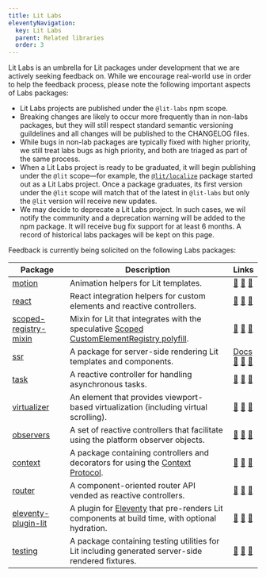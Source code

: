 ```yaml
---
title: Lit Labs
eleventyNavigation:
  key: Lit Labs
  parent: Related libraries
  order: 3
---
```


Lit Labs is an umbrella for Lit packages under development that we are actively seeking feedback on. While we encourage real-world use in order to help the feedback process, please note the following important aspects of Labs packages:

- Lit Labs projects are published under the `@lit-labs` npm scope.
- Breaking changes are likely to occur more frequently than in non-labs packages, but they will still respect standard semantic versioning guildelines and all changes will be published to the CHANGELOG files.
- While bugs in non-lab packages are typically fixed with higher priority, we still treat labs bugs as high priority, and both are triaged as part of the same process.
- When a Lit Labs project is ready to be graduated, it will begin publishing under the `@lit` scope—for example, the [`@lit/localize`](/docs/localization/overview/) package started out as a Lit Labs project. Once a package graduates, its first version under the `@lit` scope will match that of the latest in `@lit-labs` but only the `@lit` version will receive new updates.
- We may decide to deprecate a Lit Labs project. In such cases, we wil notify the community and a deprecation warning will be added to the npm package. It will receive bug fix support for at least 6 months. A record of historical labs packages will be kept on this page.

Feedback is currently being solicited on the following Labs packages:

| Package | Description | Links |
|-|-|-|
| [motion](https://www.npmjs.com/package/@lit-labs/motion) | Animation helpers for Lit templates. | [📄](https://github.com/lit/lit/tree/main/packages/labs/motion#readme "Readme") [💬](https://github.com/lit/lit/discussions "Discussions") [🐞](https://github.com/lit/lit/issues?q=is%3Aissue+is%3Aopen+%5Blabs%2Fmotion%5D "Issues") |
| [react](https://www.npmjs.com/package/@lit-labs/react) | React integration helpers for custom elements and reactive controllers. | [📄](https://github.com/lit/lit/tree/main/packages/labs/react#readme "Readme") [💬](https://github.com/lit/lit/discussions "Discussions") [🐞](https://github.com/lit/lit/issues?q=is%3Aissue+is%3Aopen+%5Blabs%2Freact%5D "Issues") |
| [scoped-registry-mixin](https://www.npmjs.com/package/@lit-labs/scoped-registry-mixin) | Mixin for Lit that integrates with the speculative [Scoped CustomElementRegistry polyfill](https://github.com/webcomponents/polyfills/tree/master/packages/scoped-custom-element-registry). | [📄](https://github.com/lit/lit/tree/main/packages/labs/scoped-registry-mixin#readme "Readme") [💬](https://github.com/lit/lit/discussions "Discussions") [🐞](https://github.com/lit/lit/issues?q=is%3Aissue+is%3Aopen+%5Blabs%2Fscoped-registry-mixin%5D "Issues") |
| [ssr](https://www.npmjs.com/package/@lit-labs/ssr) | A package for server-side rendering Lit templates and components. | [Docs](/docs/ssr/overview)<br>[📄](https://github.com/lit/lit/tree/main/packages/labs/ssr#readme "Readme") [💬](https://github.com/lit/lit/discussions "Discussions") [🐞](https://github.com/lit/lit/issues?q=is%3Aissue+is%3Aopen+%5Blabs%2Fssr%5D "Issues") |
| [task](https://www.npmjs.com/package/@lit-labs/task) | A reactive controller for handling asynchronous tasks. | [📄](https://github.com/lit/lit/tree/main/packages/labs/task#readme "Readme") [💬](https://github.com/lit/lit/discussions "Discussions") [🐞](https://github.com/lit/lit/issues?q=is%3Aissue+is%3Aopen+%5Blabs%2Ftask%5D "Issues") |
| [virtualizer](https://www.npmjs.com/package/@lit-labs/virtualizer) | An element that provides viewport-based virtualization (including virtual scrolling). | [📄](https://github.com/lit/lit/tree/main/packages/labs/virtualizer#readme "Readme") [💬](https://github.com/lit/lit/discussions "Discussions") [🐞](https://github.com/lit/lit/issues?q=is%3Aissue+is%3Aopen+%5Blabs%2Fvirtualizer%5D "Issues") |
| [observers](https://www.npmjs.com/package/@lit-labs/observers) | A set of reactive controllers that facilitate using the platform observer objects. | [📄](https://github.com/lit/lit/tree/main/packages/labs/observers#readme "Readme") [💬](https://github.com/lit/lit/discussions "Discussions") [🐞](https://github.com/lit/lit/issues?q=is%3Aissue+is%3Aopen+%5Blabs%2Fobservers%5D "Issues") |
| [context](https://www.npmjs.com/package/@lit-labs/context) | A package containing controllers and decorators for using the [Context Protocol](https://github.com/webcomponents-cg/community-protocols/blob/main/proposals/context.md). | [📄](https://github.com/lit/lit/tree/main/packages/labs/context#readme "Readme") [💬](https://github.com/lit/lit/discussions "Discussions") [🐞](https://github.com/lit/lit/issues?q=is%3Aissue+is%3Aopen+%5Blabs%2Fcontext%5D "Issues") |
| [router](https://www.npmjs.com/package/@lit-labs/router) | A component-oriented router API vended as reactive controllers. | [📄](https://github.com/lit/lit/tree/main/packages/labs/router#readme "Readme") [💬](https://github.com/lit/lit/discussions "Discussions") [🐞](https://github.com/lit/lit/issues?q=is%3Aissue+is%3Aopen+%5Blabs%2Frouter%5D "Issues") |
| [eleventy-plugin-lit](https://www.npmjs.com/package/@lit-labs/eleventy-plugin-lit) | A plugin for [Eleventy](https://www.11ty.dev) that pre-renders Lit components at build time, with optional hydration. | [📄](https://github.com/lit/lit/tree/main/packages/labs/eleventy-plugin-lit#readme "Readme") [💬](https://github.com/lit/lit/discussions "Discussions") [🐞](https://github.com/lit/lit/issues?q=is%3Aissue+is%3Aopen+%5Blabs%2Feleventy-plugin-lit%5D "Issues") |
| [testing](https://www.npmjs.com/package/@lit-labs/testing) | A package containing testing utilities for Lit including generated server-side rendered fixtures. | [📄](https://github.com/lit/lit/tree/main/packages/labs/testing#readme "Readme") [💬](https://github.com/lit/lit/discussions "Discussions") [🐞](https://github.com/lit/lit/issues?q=is%3Aissue+is%3Aopen+%5Blabs%2Ftesting%5D "Issues") |
